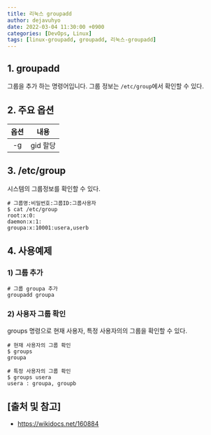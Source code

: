 ```yaml
---
title: 리눅스 groupadd
author: dejavuhyo
date: 2022-03-04 11:30:00 +0900
categories: [DevOps, Linux]
tags: [linux-groupadd, groupadd, 리눅스-groupadd]
---
```


## 1. groupadd
그룹을 추가 하는 명령어입니다. 그룹 정보는 `/etc/group`에서 확인할 수 있다.

## 2. 주요 옵션

| 옵션 | 내용 |
|:---:|:---:|
| -g | gid 할당 |

## 3. /etc/group
시스템의 그룹정보를 확인할 수 있다.

```shell
# 그룹명:비밀번호:그룹ID:그룹사용자
$ cat /etc/group
root:x:0:
daemon:x:1:
groupa:x:10001:usera,userb
```

## 4. 사용예제

### 1) 그룹 추가

```shell
# 그룹 groupa 추가
groupadd groupa
```

### 2) 사용자 그룹 확인
groups 명령으로 현재 사용자, 특정 사용자의의 그룹을 확인할 수 있다.

```shell
# 현재 사용자의 그룹 확인
$ groups
groupa

# 특정 사용자의 그룹 확인
$ groups usera
usera : groupa, groupb
```

## [출처 및 참고]
* <https://wikidocs.net/160884>
